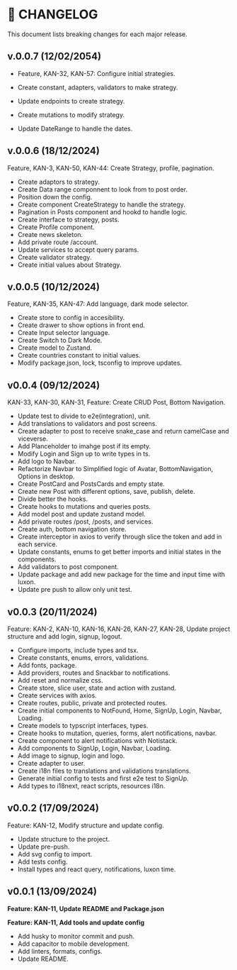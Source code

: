 # 📜 CHANGELOG

This document lists breaking changes for each major release.

## v.0.0.7 (12/02/2054)

- Feature, KAN-32, KAN-57: Configure initial strategies.

- Create constant, adapters, validators to make strategy.
- Update endpoints to create strategy.
- Create mutations to modify strategy.
- Update DateRange to handle the dates.

## v.0.0.6 (18/12/2024)

Feature, KAN-3, KAN-50, KAN-44: Create Strategy, profile, pagination.

- Create adaptors to strategy.
- Create Data range componnent to look from to post order.
- Position down the config.
- Create component CreateStrategy to handle the strategy.
- Pagination in Posts component and hookd to handle logic.
- Create interface to strategy, posts.
- Create Profile component.
- Create news skeleton.
- Add private route /account.
- Update services to accept query params.
- Create validator strategy.
- Create initial values about Strategy.

## v.0.0.5 (10/12/2024)

Feature, KAN-35, KAN-47: Add language, dark mode selector.

- Create store to config in accesibility.
- Create drawer to show options in front end.
- Create Input selector language.
- Create Switch to Dark Mode.
- Create model to Zustand.
- Create countries constant to initial values.
- Modify package.json, lock, tsconfig to improve updates.

## v0.0.4 (09/12/2024)

KAN-33, KAN-30, KAN-31, Feature: Create CRUD Post, Bottom Navigation.

- Update test to divide to e2e(integration), unit.
- Add translations to validators and post screens.
- Create adapter to post to receive snake_case and return camelCase and viceverse.
- Add Planceholder to imahge post if its empty.
- Modify Login and Sign up to write types in ts.
- Add logo to Navbar.
- Refactorize Navbar to Simplified logic of Avatar, BottomNavigation, Options in desktop.
- Create PostCard and PostsCards and empty state.
- Create new Post with different options, save, publish, delete.
- Divide better the hooks.
- Create hooks to mutations and queries posts.
- Add model post and update zustand model.
- Add private routes /post, /posts, and services.
- Create auth, bottom navigation store.
- Create interceptor in axios to verify through slice the token and add in each service.
- Update constants, enums to get better imports and initial states in the components.
- Add validators to post component.
- Update package and add new package for the time and input time with luxon.
- Update pre push to allow only unit test.

## v0.0.3 (20/11/2024)

Feature: KAN-2, KAN-10, KAN-16, KAN-26, KAN-27, KAN-28, Update project structure and add login, signup, logout.

- Configure imports, include types and tsx.
- Create constants, enums, errors, validations.
- Add fonts, package.
- Add providers, routes and Snackbar to notifications.
- Add reset and normalize css.
- Create store, slice user, state and action with zustand.
- Create services with axios.
- Create routes, public, private and protected routes.
- Create initial components to NotFound, Home, SignUp, Login, Navbar, Loading.
- Create models to typscript interfaces, types.
- Create hooks to mutation, queries, forms, alert notifications, navbar.
- Create component to alert notifications with Notistack.
- Add components to SignUp, Login, Navbar, Loading.
- Add image to signup, login and logo.
- Create adapter to user.
- Create i18n files to translations and validations translations.
- Generate initial config to tests and first e2e test to SignUp.
- Add types to i18next, react scripts, resources i18n.

## v0.0.2 (17/09/2024)

Feature: KAN-12, Modify structure and update config.

- Update structure to the project.
- Update pre-push.
- Add svg config to import.
- Add tests config.
- Install types and react query, notifications, luxon time.

## v0.0.1 (13/09/2024)

**Feature: KAN-11, Update README and Package.json**

**Feature: KAN-11, Add tools and update config**

- Add husky to monitor commit and push.
- Add capacitor to mobile development.
- Add linters, formats, configs.
- Update README.
